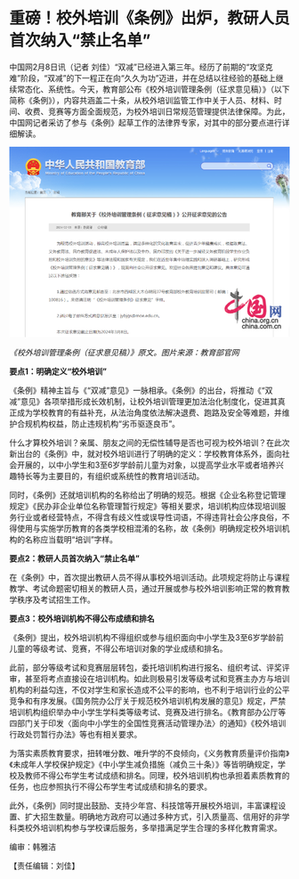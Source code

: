 # 重磅！校外培训《条例》出炉，教研人员首次纳入“禁止名单”

中国网2月8日讯（记者
刘佳）“双减”已经进入第三年。经历了前期的“攻坚克难”阶段，“双减”的下一程正在向“久久为功”迈进，并在总结以往经验的基础上继续常态化、系统性。今天，教育部公布《校外培训管理条例（征求意见稿）》（以下简称《条例》），内容共涵盖二十条，从校外培训监管工作中关于人员、材料、时间、收费、竞赛等方面全面规范，为校外培训日常规范管理提供法律保障。为此，中国网记者采访了参与《条例》起草工作的法律界专家，对其中的部分要点进行详细解读。

![56aaebfc0c27e57f2e1760c6d37854b6.jpg](https://raw.githubusercontent.com/qqhsx/qqnews_image/main/2024/02/08/重磅！校外培训《条例》出炉，教研人员首次纳入“禁止名单”/56aaebfc0c27e57f2e1760c6d37854b6.jpg)

_《校外培训管理条例（征求意见稿）》原文。图片来源：教育部官网_

**要点1：明确定义“校外培训”**

《条例》精神主旨与《“双减”意见》一脉相承。《条例》的出台，将推动《“双减”意见》各项举措形成长效机制，让校外培训管理更加法治化制度化，促进其真正成为学校教育的有益补充，从法治角度依法解决退费、跑路及安全等难题，并维护合规机构权益，防止违规机构“劣币驱逐良币”。

什么才算校外培训？亲属、朋友之间的无偿性辅导是否也可视为校外培训？在此次新出台的《条例》中，就对校外培训进行了明确的定义：学校教育体系外，面向社会开展的，以中小学生和3至6岁学龄前儿童为对象，以提高学业水平或者培养兴趣特长等为主要目的，有组织或系统性的教育培训活动。

同时，《条例》还就培训机构的名称给出了明确的规范。根据《企业名称登记管理规定》《民办非企业单位名称管理暂行规定》等相关要求，培训机构应体现培训服务行业或者经营特点，不得含有歧义性或误导性词语，不得违背社会公序良俗，不得使用与实施学历教育的各类学校相混淆的名称，故《条例》明确规定校外培训机构的名称应当载明“培训”字样。

**要点2：教研人员首次纳入“禁止名单”**

在《条例》中，首次提出教研人员不得从事校外培训活动。此项规定将防止与课程教学、考试命题密切相关的教研人员，通过开展或参与校外培训影响正常的教育教学秩序及考试招生工作。

**要点3：校外培训机构不得公布成绩和排名**

《条例》提出，校外培训机构不得组织或参与组织面向中小学生及3至6岁学龄前儿童的等级考试、竞赛，不得公布培训对象的学业成绩和排名。

此前，部分等级考试和竞赛层层转包，委托培训机构进行报名、组织考试、评奖评审，甚至将考点直接设在培训机构。如此则极易引发等级考试和竞赛主办方与培训机构的利益勾连，不仅对学生和家长造成不公平的影响，也不利于培训行业的公平竞争和有序发展。《国务院办公厅关于规范校外培训机构发展的意见》规定，严禁培训机构组织举办中小学生学科类等级考试、竞赛及进行排名。《教育部办公厅等四部门关于印发〈面向中小学生的全国性竞赛活动管理办法〉的通知》《校外培训行政处罚暂行办法》等也有相关要求。

为落实素质教育要求，扭转唯分数、唯升学的不良倾向，《义务教育质量评价指南》《未成年人学校保护规定》《中小学生减负措施（减负三十条）》等皆明确规定，学校及教师不得公布学生考试成绩和排名。同理，校外培训机构也承担着素质教育的任务，也应参照执行不得公布学生考试成绩和排名的要求。

此外，《条例》同时提出鼓励、支持少年宫、科技馆等开展校外培训，丰富课程设置、扩大招生数量。明确地方政府可以通过多种方式，引入质量高、信用好的非学科类校外培训机构参与学校课后服务，多举措满足学生合理的多样化教育需求。

编审：韩雅洁

【责任编辑：刘佳】

